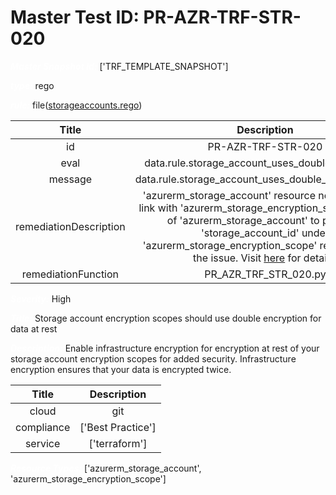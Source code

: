 



# Master Test ID: PR-AZR-TRF-STR-020


***<font color="white">Master Snapshot Id:</font>*** ['TRF_TEMPLATE_SNAPSHOT']

***<font color="white">type:</font>*** rego

***<font color="white">rule:</font>*** file([storageaccounts.rego])  
  
  
  
  

|Title|Description|
| :---: | :---: |
|id|PR-AZR-TRF-STR-020|
|eval|data.rule.storage_account_uses_double_encryption|
|message|data.rule.storage_account_uses_double_encryption_err|
|remediationDescription|'azurerm_storage_account' resource need to have a link with 'azurerm_storage_encryption_scope', set 'id' of 'azurerm_storage_account' to property 'storage_account_id' under 'azurerm_storage_encryption_scope' resource to fix the issue. Visit <a href='https://registry.terraform.io/providers/hashicorp/azurerm/latest/docs/resources/storage_encryption_scope#storage_account_id' target='_blank'>here</a> for details.|
|remediationFunction|PR_AZR_TRF_STR_020.py|


***<font color="white">Severity:</font>*** High

***<font color="white">Title:</font>*** Storage account encryption scopes should use double encryption for data at rest

***<font color="white">Description:</font>*** Enable infrastructure encryption for encryption at rest of your storage account encryption scopes for added security. Infrastructure encryption ensures that your data is encrypted twice.  
  
  

|Title|Description|
| :---: | :---: |
|cloud|git|
|compliance|['Best Practice']|
|service|['terraform']|


***<font color="white">Resource Types:</font>*** ['azurerm_storage_account', 'azurerm_storage_encryption_scope']


[storageaccounts.rego]: https://github.com/prancer-io/prancer-compliance-test/tree/master/azure/terraform/storageaccounts.rego
